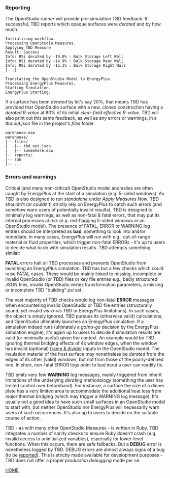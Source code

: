 ### Reporting

The OpenStudio _runner_ will provide pre-simulation TBD feedback. If successful, TBD reports which opaque surfaces were _derated_ and by how much.
```
Initializing workflow.
Processing OpenStudio Measures.
Applying TBD Measure
Result: Success
Info: RSi derated by -19.0% : Bulk Storage Left Wall
Info: RSi derated by -14.9% : Bulk Storage Rear Wall
Info: RSi derated by -15.1% : Bulk Storage Right Wall
[...]

Translating the OpenStudio Model to EnergyPlus.
Processing EnergyPlus Measures.
Starting Simulation.
EnergyPlus Starting.
```
If a surface has been _derated_ by let's say 20%, that means TBD has provided that OpenStudio surface with a new, cloned construction having a _derated R-value_ at 80% of its initial _clear-field effective R-value_. TBD will also print out this same feedback, as well as any errors or warnings, in a _tbd.out.json_ file in the project's _files_ folder.
```
warehouse.osm
warehouse/
|-- files/
|   |-- tbd.out.json
|   |-- somewhere.epw
|-- reports/
|-- run
|-- ...
```
### Errors and warnings

Critical (and many non-critical) OpenStudio model anomalies are often caught by EnergyPlus at the start of a simulation (e.g. 5-sided windows). As TBD is also designed to run _standalone_ under _Apply Measures Now_, TBD shouldn't (or couldn't) strictly rely on EnergyPlus to catch such errors (and somehow warn users of potentially invalid results). TBD is designed to minimally log warnings, as well as non-fatal & fatal errors, that may put its internal processes at risk (e.g. red-flagging 5-sided windows in an OpenStudio model). The presence of FATAL, ERROR or WARNING log entries should be interpreted as __bad__, something to look into and/or remediate. In many cases, EnergyPlus will run with e.g., out-of-range material or fluid properties, which trigger non-fatal ERRORs - it's up to users to decide what to do with simulation results. TBD attempts something similar:

__FATAL__ errors halt all TBD processes and prevents OpenStudio from launching an EnergyPlus simulation. TBD has but a few checks which could raise FATAL cases. These would be mainly linked to missing, incomplete or invalid OpenStudio (or TBD) files or key file entries e.g., badly structured JSON files, invalid OpenStudio vertex transformation parameters, a missing or incomplete TBD "building" _psi_ set.

The vast majority of TBD checks would log non-fatal __ERROR__ messages when encountering invalid OpenStudio or TBD file entries (structurally sound, yet invalid _vis-à-vis_ TBD or EnergyPlus limitations). In such cases, the object is simply ignored. TBD pursues its (otherwise valid) calculations, and OpenStudio ultimately launches an EnergyPlus simulation. If a simulation indeed runs (ultimately a _go/no-go_ decision by the EnergyPlus simulation engine), it's again up to users to decide if simulation results are valid (or minimally useful) given the context. An example would be TBD ignoring thermal bridging effects of 4x window edges, when the window has invalid (optional) [frame & divider](./subs.html "TBD fenestration options") inputs in the OpenStudio model. The insulation material of the host surface may nonetheless be _derated_ from the edges of its other (valid) windows, but not from those of the poorly-defined one. In short, non-fatal ERROR logs point to bad input a user can readily fix.

TBD emits very few __WARNING__ log messages, mainly triggered from inherit limitations of the underlying _derating_ methodology (something the user has limited control over beforehand). For instance, a surface the size of a dinner plate has a very limited area to accommodate the additional heat loss from _major_ thermal bridging (which may trigger a WARNING log message). It's usually not a good idea to have such small surfaces in an OpenStudio model to start with, but neither OpenStudio nor EnergyPlus will necessarily warn users of such occurrences. It's also up to users to decide on the suitable course of action.

TBD - as with many other OpenStudio Measures - is written in Ruby. TBD integrates a number of sanity checks to ensure Ruby doesn't crash (e.g. invalid access to uninitialized variables), especially for lower-level functions. When this occurs, there are safe fallbacks. But a __DEBUG__ error is nonetheless logged by TBD. DEBUG errors are almost always signs of a bug (to be [reported](https://github.com/rd2/tbd/issues)). This is strictly made available for development purposes - TBD does not offer a proper _production debugging_ mode per se.

[HOME](../index.html "Thermal Bridging & Derating")
